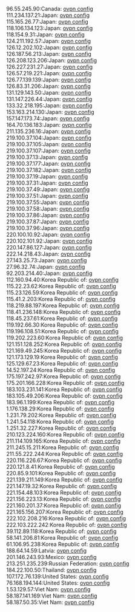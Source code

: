 96.55.245.90:Canada: [ovpn config](vpn/96_55_245_90.ovpn)  
111.234.137.21:Japan: [ovpn config](vpn/111_234_137_21.ovpn)  
115.165.26.77:Japan: [ovpn config](vpn/115_165_26_77.ovpn)  
118.106.134.123:Japan: [ovpn config](vpn/118_106_134_123.ovpn)  
118.154.9.31:Japan: [ovpn config](vpn/118_154_9_31.ovpn)  
124.211.192.57:Japan: [ovpn config](vpn/124_211_192_57.ovpn)  
126.12.202.102:Japan: [ovpn config](vpn/126_12_202_102.ovpn)  
126.187.56.213:Japan: [ovpn config](vpn/126_187_56_213.ovpn)  
126.208.123.206:Japan: [ovpn config](vpn/126_208_123_206.ovpn)  
126.227.231.27:Japan: [ovpn config](vpn/126_227_231_27.ovpn)  
126.57.219.221:Japan: [ovpn config](vpn/126_57_219_221.ovpn)  
126.77.139.139:Japan: [ovpn config](vpn/126_77_139_139.ovpn)  
126.83.31.206:Japan: [ovpn config](vpn/126_83_31_206.ovpn)  
131.129.143.50:Japan: [ovpn config](vpn/131_129_143_50.ovpn)  
131.147.226.44:Japan: [ovpn config](vpn/131_147_226_44.ovpn)  
133.32.218.195:Japan: [ovpn config](vpn/133_32_218_195.ovpn)  
153.163.214.130:Japan: [ovpn config](vpn/153_163_214_130.ovpn)  
157.147.173.74:Japan: [ovpn config](vpn/157_147_173_74.ovpn)  
164.70.136.183:Japan: [ovpn config](vpn/164_70_136_183.ovpn)  
211.135.236.16:Japan: [ovpn config](vpn/211_135_236_16.ovpn)  
219.100.37.104:Japan: [ovpn config](vpn/219_100_37_104.ovpn)  
219.100.37.105:Japan: [ovpn config](vpn/219_100_37_105.ovpn)  
219.100.37.107:Japan: [ovpn config](vpn/219_100_37_107.ovpn)  
219.100.37.13:Japan: [ovpn config](vpn/219_100_37_13.ovpn)  
219.100.37.177:Japan: [ovpn config](vpn/219_100_37_177.ovpn)  
219.100.37.182:Japan: [ovpn config](vpn/219_100_37_182.ovpn)  
219.100.37.19:Japan: [ovpn config](vpn/219_100_37_19.ovpn)  
219.100.37.31:Japan: [ovpn config](vpn/219_100_37_31.ovpn)  
219.100.37.49:Japan: [ovpn config](vpn/219_100_37_49.ovpn)  
219.100.37.51:Japan: [ovpn config](vpn/219_100_37_51.ovpn)  
219.100.37.55:Japan: [ovpn config](vpn/219_100_37_55.ovpn)  
219.100.37.58:Japan: [ovpn config](vpn/219_100_37_58.ovpn)  
219.100.37.86:Japan: [ovpn config](vpn/219_100_37_86.ovpn)  
219.100.37.87:Japan: [ovpn config](vpn/219_100_37_87.ovpn)  
219.100.37.96:Japan: [ovpn config](vpn/219_100_37_96.ovpn)  
220.100.10.92:Japan: [ovpn config](vpn/220_100_10_92.ovpn)  
220.102.101.92:Japan: [ovpn config](vpn/220_102_101_92.ovpn)  
220.147.86.127:Japan: [ovpn config](vpn/220_147_86_127.ovpn)  
222.14.218.43:Japan: [ovpn config](vpn/222_14_218_43.ovpn)  
27.143.25.73:Japan: [ovpn config](vpn/27_143_25_73.ovpn)  
27.96.32.74:Japan: [ovpn config](vpn/27_96_32_74.ovpn)  
92.203.214.40:Japan: [ovpn config](vpn/92_203_214_40.ovpn)  
112.160.94.40:Korea Republic of: [ovpn config](vpn/112_160_94_40.ovpn)  
115.22.23.62:Korea Republic of: [ovpn config](vpn/115_22_23_62.ovpn)  
115.23.126.59:Korea Republic of: [ovpn config](vpn/115_23_126_59.ovpn)  
115.41.2.203:Korea Republic of: [ovpn config](vpn/115_41_2_203.ovpn)  
118.219.88.197:Korea Republic of: [ovpn config](vpn/118_219_88_197.ovpn)  
118.41.236.148:Korea Republic of: [ovpn config](vpn/118_41_236_148.ovpn)  
118.45.237.61:Korea Republic of: [ovpn config](vpn/118_45_237_61.ovpn)  
119.192.66.30:Korea Republic of: [ovpn config](vpn/119_192_66_30.ovpn)  
119.196.108.51:Korea Republic of: [ovpn config](vpn/119_196_108_51.ovpn)  
119.202.223.60:Korea Republic of: [ovpn config](vpn/119_202_223_60.ovpn)  
121.151.128.252:Korea Republic of: [ovpn config](vpn/121_151_128_252.ovpn)  
121.169.49.245:Korea Republic of: [ovpn config](vpn/121_169_49_245.ovpn)  
121.173.129.19:Korea Republic of: [ovpn config](vpn/121_173_129_19.ovpn)  
125.129.67.23:Korea Republic of: [ovpn config](vpn/125_129_67_23.ovpn)  
14.52.197.24:Korea Republic of: [ovpn config](vpn/14_52_197_24.ovpn)  
175.197.242.97:Korea Republic of: [ovpn config](vpn/175_197_242_97.ovpn)  
175.201.166.228:Korea Republic of: [ovpn config](vpn/175_201_166_228.ovpn)  
183.103.231.141:Korea Republic of: [ovpn config](vpn/183_103_231_141.ovpn)  
183.105.49.206:Korea Republic of: [ovpn config](vpn/183_105_49_206.ovpn)  
183.96.1.199:Korea Republic of: [ovpn config](vpn/183_96_1_199.ovpn)  
1.176.138.29:Korea Republic of: [ovpn config](vpn/1_176_138_29.ovpn)  
1.231.79.202:Korea Republic of: [ovpn config](vpn/1_231_79_202.ovpn)  
1.241.54.118:Korea Republic of: [ovpn config](vpn/1_241_54_118.ovpn)  
1.251.32.227:Korea Republic of: [ovpn config](vpn/1_251_32_227.ovpn)  
210.123.224.160:Korea Republic of: [ovpn config](vpn/210_123_224_160.ovpn)  
211.114.109.165:Korea Republic of: [ovpn config](vpn/211_114_109_165.ovpn)  
211.245.15.211:Korea Republic of: [ovpn config](vpn/211_245_15_211.ovpn)  
211.55.222.244:Korea Republic of: [ovpn config](vpn/211_55_222_244.ovpn)  
220.116.226.67:Korea Republic of: [ovpn config](vpn/220_116_226_67.ovpn)  
220.121.8.41:Korea Republic of: [ovpn config](vpn/220_121_8_41.ovpn)  
220.85.9.101:Korea Republic of: [ovpn config](vpn/220_85_9_101.ovpn)  
221.139.211.149:Korea Republic of: [ovpn config](vpn/221_139_211_149.ovpn)  
221.147.19.32:Korea Republic of: [ovpn config](vpn/221_147_19_32.ovpn)  
221.154.48.103:Korea Republic of: [ovpn config](vpn/221_154_48_103.ovpn)  
221.156.223.13:Korea Republic of: [ovpn config](vpn/221_156_223_13.ovpn)  
221.160.201.37:Korea Republic of: [ovpn config](vpn/221_160_201_37.ovpn)  
221.165.156.207:Korea Republic of: [ovpn config](vpn/221_165_156_207.ovpn)  
222.102.208.216:Korea Republic of: [ovpn config](vpn/222_102_208_216.ovpn)  
222.103.222.242:Korea Republic of: [ovpn config](vpn/222_103_222_242.ovpn)  
39.112.89.118:Korea Republic of: [ovpn config](vpn/39_112_89_118.ovpn)  
58.141.206.81:Korea Republic of: [ovpn config](vpn/58_141_206_81.ovpn)  
61.106.95.238:Korea Republic of: [ovpn config](vpn/61_106_95_238.ovpn)  
188.64.14.59:Latvia: [ovpn config](vpn/188_64_14_59.ovpn)  
201.146.243.93:Mexico: [ovpn config](vpn/201_146_243_93.ovpn)  
213.251.235.239:Russian Federation: [ovpn config](vpn/213_251_235_239.ovpn)  
184.22.100.50:Thailand: [ovpn config](vpn/184_22_100_50.ovpn)  
107.172.76.139:United States: [ovpn config](vpn/107_172_76_139.ovpn)  
76.168.194.144:United States: [ovpn config](vpn/76_168_194_144.ovpn)  
1.53.129.57:Viet Nam: [ovpn config](vpn/1_53_129_57.ovpn)  
58.187.141.169:Viet Nam: [ovpn config](vpn/58_187_141_169.ovpn)  
58.187.50.35:Viet Nam: [ovpn config](vpn/58_187_50_35.ovpn)  
